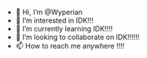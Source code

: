 - 👋 Hi, I’m @Wyperian
- 👀 I’m interested in IDK!!!
- 🌱 I’m currently learning IDK!!!!
- 💞️ I’m looking to collaborate on IDK!!!!!!
- 📫 How to reach me anywhere !!!!

<!---
Wyperian/Wyperian is a ✨ special ✨ repository because its `README.md` (this file) appears on your GitHub profile.
You can click the Preview link to take a look at your changes.
--->
